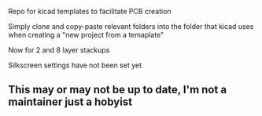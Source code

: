 Repo for kicad templates to facilitate PCB creation

Simply clone and copy-paste relevant folders into the folder that kicad uses when creating a "new project from a temaplate"

Now for 2 and 8 layer stackups

Silkscreen settings have not been set yet
## This may or may not be up to date, I'm not a maintainer just a hobyist
